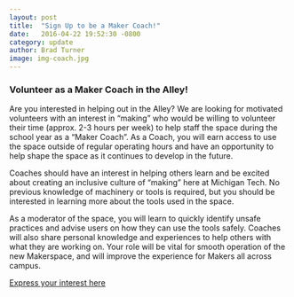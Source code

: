 ```yaml
---
layout: post
title:  "Sign Up to be a Maker Coach!"
date:   2016-04-22 19:52:30 -0800
category: update
author: Brad Turner
image: img-coach.jpg
---
```


### Volunteer as a Maker Coach in the Alley!

Are you interested in helping out in the Alley? We are looking for motivated volunteers with an interest in “making” who would be willing to volunteer their time (approx. 2-3 hours per week) to help staff the space during the school year as a “Maker Coach”. As a Coach, you will earn access to use the space outside of regular operating hours and have an opportunity to help shape the space as it continues to develop in the future.

Coaches should have an interest in helping others learn and be excited about creating an inclusive culture of “making” here at Michigan Tech. No previous knowledge of machinery or tools is required, but you should be interested in learning more about the tools used in the space.

As a moderator of the space, you will learn to quickly identify unsafe practices and advise users on how they can use the tools safely. Coaches will also share personal knowledge and experiences to help others with what they are working on. Your role will be vital for smooth operation of the new Makerspace, and will improve the experience for Makers all across campus.

<a href="http://goo.gl/forms/a6UFi035lI" class="medium button">
  Express your interest here
</a>

